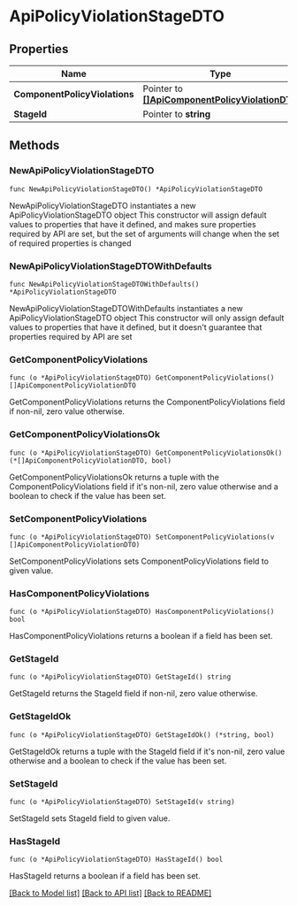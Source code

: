 # ApiPolicyViolationStageDTO

## Properties

Name | Type | Description | Notes
------------ | ------------- | ------------- | -------------
**ComponentPolicyViolations** | Pointer to [**[]ApiComponentPolicyViolationDTO**](ApiComponentPolicyViolationDTO.md) |  | [optional] 
**StageId** | Pointer to **string** |  | [optional] 

## Methods

### NewApiPolicyViolationStageDTO

`func NewApiPolicyViolationStageDTO() *ApiPolicyViolationStageDTO`

NewApiPolicyViolationStageDTO instantiates a new ApiPolicyViolationStageDTO object
This constructor will assign default values to properties that have it defined,
and makes sure properties required by API are set, but the set of arguments
will change when the set of required properties is changed

### NewApiPolicyViolationStageDTOWithDefaults

`func NewApiPolicyViolationStageDTOWithDefaults() *ApiPolicyViolationStageDTO`

NewApiPolicyViolationStageDTOWithDefaults instantiates a new ApiPolicyViolationStageDTO object
This constructor will only assign default values to properties that have it defined,
but it doesn't guarantee that properties required by API are set

### GetComponentPolicyViolations

`func (o *ApiPolicyViolationStageDTO) GetComponentPolicyViolations() []ApiComponentPolicyViolationDTO`

GetComponentPolicyViolations returns the ComponentPolicyViolations field if non-nil, zero value otherwise.

### GetComponentPolicyViolationsOk

`func (o *ApiPolicyViolationStageDTO) GetComponentPolicyViolationsOk() (*[]ApiComponentPolicyViolationDTO, bool)`

GetComponentPolicyViolationsOk returns a tuple with the ComponentPolicyViolations field if it's non-nil, zero value otherwise
and a boolean to check if the value has been set.

### SetComponentPolicyViolations

`func (o *ApiPolicyViolationStageDTO) SetComponentPolicyViolations(v []ApiComponentPolicyViolationDTO)`

SetComponentPolicyViolations sets ComponentPolicyViolations field to given value.

### HasComponentPolicyViolations

`func (o *ApiPolicyViolationStageDTO) HasComponentPolicyViolations() bool`

HasComponentPolicyViolations returns a boolean if a field has been set.

### GetStageId

`func (o *ApiPolicyViolationStageDTO) GetStageId() string`

GetStageId returns the StageId field if non-nil, zero value otherwise.

### GetStageIdOk

`func (o *ApiPolicyViolationStageDTO) GetStageIdOk() (*string, bool)`

GetStageIdOk returns a tuple with the StageId field if it's non-nil, zero value otherwise
and a boolean to check if the value has been set.

### SetStageId

`func (o *ApiPolicyViolationStageDTO) SetStageId(v string)`

SetStageId sets StageId field to given value.

### HasStageId

`func (o *ApiPolicyViolationStageDTO) HasStageId() bool`

HasStageId returns a boolean if a field has been set.


[[Back to Model list]](../README.md#documentation-for-models) [[Back to API list]](../README.md#documentation-for-api-endpoints) [[Back to README]](../README.md)


